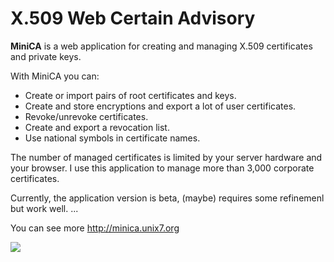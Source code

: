 
# X.509 Web Certain Advisory

__MiniCA__ is a web application for creating and managing X.509 certificates and private keys.

With MiniCA you can:

- Create or import pairs of root certificates and keys.
- Create and store encryptions and export a lot of user certificates.
- Revoke/unrevoke certificates.
- Create and export a revocation list.
- Use national symbols in certificate names.

The number of managed certificates is limited by your server hardware and your browser. I use this application to manage more than 3,000 corporate certificates.

Currently, the application version is beta, (maybe) requires some refinemenl but work well. 
...

You can see more http://minica.unix7.org

![](http://minica.unix7.org/_media/screenshot-2017-04-01-14-41-34.png)

